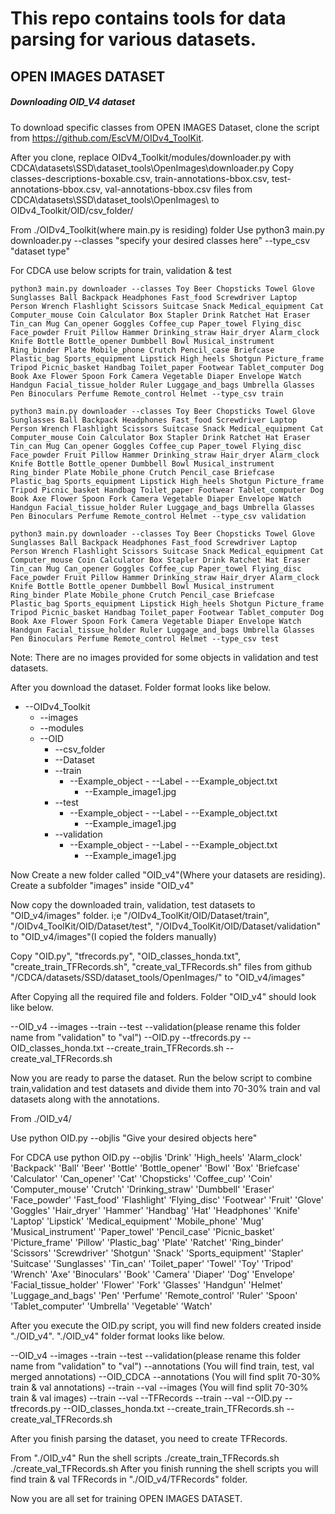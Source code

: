 # This repo contains tools for data parsing for various datasets.

## OPEN IMAGES DATASET

##### Downloading OID_V4 dataset
To download specific classes from OPEN IMAGES Dataset, clone the script from https://github.com/EscVM/OIDv4_ToolKit.

After you clone, replace OIDv4_Toolkit/modules/downloader.py with CDCA\datasets\SSD\dataset_tools\OpenImages\downloader.py
Copy classes-descriptions-boxable.csv, train-annotations-bbox.csv, test-annotations-bbox.csv, val-annotations-bbox.csv files from CDCA\datasets\SSD\dataset_tools\OpenImages\ to OIDv4_Toolkit/OID/csv_folder/

From ./OIDv4_Toolkit(where main.py is residing) folder
Use python3 main.py downloader.py --classes "specify your desired classes here" --type_csv "dataset type"

For CDCA use below scripts for train, validation & test
```
python3 main.py downloader --classes Toy Beer Chopsticks Towel Glove Sunglasses Ball Backpack Headphones Fast_food Screwdriver Laptop Person Wrench Flashlight Scissors Suitcase Snack Medical_equipment Cat Computer_mouse Coin Calculator Box Stapler Drink Ratchet Hat Eraser Tin_can Mug Can_opener Goggles Coffee_cup Paper_towel Flying_disc Face_powder Fruit Pillow Hammer Drinking_straw Hair_dryer Alarm_clock Knife Bottle Bottle_opener Dumbbell Bowl Musical_instrument Ring_binder Plate Mobile_phone Crutch Pencil_case Briefcase Plastic_bag Sports_equipment Lipstick High_heels Shotgun Picture_frame Tripod Picnic_basket Handbag Toilet_paper Footwear Tablet_computer Dog Book Axe Flower Spoon Fork Camera Vegetable Diaper Envelope Watch Handgun Facial_tissue_holder Ruler Luggage_and_bags Umbrella Glasses Pen Binoculars Perfume Remote_control Helmet --type_csv train

python3 main.py downloader --classes Toy Beer Chopsticks Towel Glove Sunglasses Ball Backpack Headphones Fast_food Screwdriver Laptop Person Wrench Flashlight Scissors Suitcase Snack Medical_equipment Cat Computer_mouse Coin Calculator Box Stapler Drink Ratchet Hat Eraser Tin_can Mug Can_opener Goggles Coffee_cup Paper_towel Flying_disc Face_powder Fruit Pillow Hammer Drinking_straw Hair_dryer Alarm_clock Knife Bottle Bottle_opener Dumbbell Bowl Musical_instrument Ring_binder Plate Mobile_phone Crutch Pencil_case Briefcase Plastic_bag Sports_equipment Lipstick High_heels Shotgun Picture_frame Tripod Picnic_basket Handbag Toilet_paper Footwear Tablet_computer Dog Book Axe Flower Spoon Fork Camera Vegetable Diaper Envelope Watch Handgun Facial_tissue_holder Ruler Luggage_and_bags Umbrella Glasses Pen Binoculars Perfume Remote_control Helmet --type_csv validation

python3 main.py downloader --classes Toy Beer Chopsticks Towel Glove Sunglasses Ball Backpack Headphones Fast_food Screwdriver Laptop Person Wrench Flashlight Scissors Suitcase Snack Medical_equipment Cat Computer_mouse Coin Calculator Box Stapler Drink Ratchet Hat Eraser Tin_can Mug Can_opener Goggles Coffee_cup Paper_towel Flying_disc Face_powder Fruit Pillow Hammer Drinking_straw Hair_dryer Alarm_clock Knife Bottle Bottle_opener Dumbbell Bowl Musical_instrument Ring_binder Plate Mobile_phone Crutch Pencil_case Briefcase Plastic_bag Sports_equipment Lipstick High_heels Shotgun Picture_frame Tripod Picnic_basket Handbag Toilet_paper Footwear Tablet_computer Dog Book Axe Flower Spoon Fork Camera Vegetable Diaper Envelope Watch Handgun Facial_tissue_holder Ruler Luggage_and_bags Umbrella Glasses Pen Binoculars Perfume Remote_control Helmet --type_csv test
```
Note: There are no images provided for some objects in validation and test datasets.

After you download the dataset. Folder format looks like below.

- --OIDv4_Toolkit
	- --images
	- --modules
	- --OID
	   - --csv_folder
	   - --Dataset
		- --train
		   - --Example_object
		         - --Label
		            - --Example_object.txt
			    - --Example_image1.jpg
		- --test
		   - --Example_object
		         - --Label
		            - --Example_object.txt
			    - --Example_image1.jpg
		- --validation
		   - --Example_object
		         - --Label
		           -  --Example_object.txt
			   -  --Example_image1.jpg

Now Create a new folder called "OID_v4"(Where your datasets are residing).
Create a subfolder "images" inside "OID_v4"

Now copy the downloaded train, validation, test datasets to "OID_v4/images" folder. i;e "/OIDv4_ToolKit/OID/Dataset/train", "/OIDv4_ToolKit/OID/Dataset/test", "/OIDv4_ToolKit/OID/Dataset/validation" to "OID_v4/images"(I copied the folders manually)

Copy "OID.py", "tfrecords.py", "OID_classes_honda.txt", "create_train_TFRecords.sh", "create_val_TFRecords.sh" files from github "/CDCA/datasets/SSD/dataset_tools/OpenImages/" to "OID_v4/images"

After Copying all the required file and folders. Folder "OID_v4" should look like below.

--OID_v4
    --images
	--train
	--test
	--validation(please rename this folder name from "validation" to "val")
    --OID.py
    --tfrecords.py 
    --OID_classes_honda.txt 
    --create_train_TFRecords.sh 
    --create_val_TFRecords.sh

Now you are ready to parse the dataset. Run the below script to combine train,validation and test datasets and divide them into 70-30% train and val datasets along with the annotations.

From ./OID_v4/

Use python OID.py --objlis "Give your desired objects here"

For CDCA use python OID.py --objlis 'Drink' 'High_heels' 'Alarm_clock' 'Backpack' 'Ball' 'Beer' 'Bottle' 'Bottle_opener' 'Bowl' 'Box' 'Briefcase' 'Calculator' 'Can_opener' 'Cat' 'Chopsticks' 'Coffee_cup' 'Coin' 'Computer_mouse' 'Crutch' 'Drinking_straw' 'Dumbbell' 'Eraser' 'Face_powder' 'Fast_food' 'Flashlight' 'Flying_disc' 'Footwear' 'Fruit' 'Glove' 'Goggles' 'Hair_dryer' 'Hammer' 'Handbag' 'Hat' 'Headphones' 'Knife' 'Laptop' 'Lipstick' 'Medical_equipment' 'Mobile_phone' 'Mug' 'Musical_instrument' 'Paper_towel' 'Pencil_case' 'Picnic_basket' 'Picture_frame' 'Pillow' 'Plastic_bag' 'Plate' 'Ratchet' 'Ring_binder' 'Scissors' 'Screwdriver' 'Shotgun' 'Snack' 'Sports_equipment' 'Stapler' 'Suitcase' 'Sunglasses' 'Tin_can' 'Toilet_paper' 'Towel' 'Toy' 'Tripod' 'Wrench' 'Axe' 'Binoculars' 'Book' 'Camera' 'Diaper' 'Dog' 'Envelope' 'Facial_tissue_holder' 'Flower' 'Fork' 'Glasses' 'Handgun' 'Helmet' 'Luggage_and_bags' 'Pen' 'Perfume' 'Remote_control' 'Ruler' 'Spoon' 'Tablet_computer' 'Umbrella' 'Vegetable' 'Watch'

After you execute the OID.py script, you will find new folders created inside "./OID_v4". "./OID_v4" folder format looks like below.

--OID_v4
    --images
	--train
	--test
	--validation(please rename this folder name from "validation" to "val")
    --annotations (You will find train, test, val merged annotations)
    --OID_CDCA
	--annotations (You will find split 70-30% train & val annotations)
	     --train
	     --val
	--images (You will find split 70-30% train & val images)
	     --train
	     --val
    --TFRecords
	--train
	--val
    --OID.py
    --tfrecords.py 
    --OID_classes_honda.txt 
    --create_train_TFRecords.sh 
    --create_val_TFRecords.sh

After you finish parsing the dataset, you need to create TFRecords.

From "./OID_v4"
Run the shell scripts
./create_train_TFRecords.sh
./create_val_TFRecords.sh
After you finish running the shell scripts you will find train & val TFRecords in "./OID_v4/TFRecords" folder.

Now you are all set for training OPEN IMAGES DATASET.
